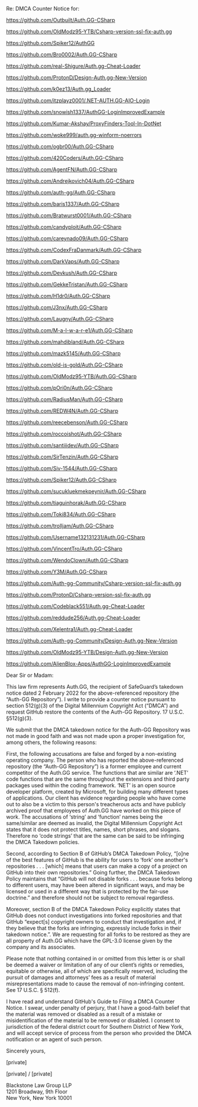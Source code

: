 Re: DMCA Counter Notice for:

https://github.com/Outbuilt/Auth.GG-CSharp

https://github.com/OldModz95-YTB/Csharp-version-ssl-fix-auth.gg

https://github.com/Spiker12/AuthGG

https://github.com/Bro0002/Auth.GG-CSharp

https://github.com/real-Shigure/Auth.gg-Cheat-Loader

https://github.com/ProtonD/Design-Auth.gg-New-Version

https://github.com/k0ez13/Auth.gg_Loader

https://github.com/itzplayz0001/.NET-AUTH.GG-AIO-Login

https://github.com/snowish1337/AuthGG-LoginImprovedExample

https://github.com/Kumar-Akshay/ProxyFinders-Tool-In-DotNet

https://github.com/woke999/auth.gg-winform-noerrors

https://github.com/ogbr00/Auth.GG-CSharp

https://github.com/420Coders/Auth.GG-CSharp

https://github.com/AgentFN/Auth.GG-CSharp

https://github.com/Andrejkovich04/Auth.GG-CSharp

https://github.com/auth-gg/Auth.GG-CSharp

https://github.com/baris1337/Auth.GG-CSharp

https://github.com/Bratwurst0001/Auth.GG-CSharp

https://github.com/candyploit/Auth.GG-CSharp

https://github.com/careynado09/Auth.GG-CSharp

https://github.com/CodexFraDanmark/Auth.GG-CSharp

https://github.com/DarkVaps/Auth.GG-CSharp

https://github.com/Devkush/Auth.GG-CSharp

https://github.com/GekkeTristan/Auth.GG-CSharp

https://github.com/H1dr0/Auth.GG-CSharp

https://github.com/J3nx/Auth.GG-CSharp

https://github.com/Laugny/Auth.GG-CSharp

https://github.com/M-a-l-w-a-r-e1/Auth.GG-CSharp

https://github.com/mahdibland/Auth.GG-CSharp

https://github.com/mazk5145/Auth.GG-CSharp

https://github.com/old-is-gold/Auth.GG-CSharp

https://github.com/OldModz95-YTB/Auth.GG-CSharp

https://github.com/pOri0n/Auth.GG-CSharp

https://github.com/RadiusMan/Auth.GG-CSharp

https://github.com/REDW4N/Auth.GG-CSharp

https://github.com/reecebenson/Auth.GG-CSharp

https://github.com/roccoishot/Auth.GG-CSharp

https://github.com/santiiidev/Auth.GG-CSharp

https://github.com/SirTenzin/Auth.GG-CSharp

https://github.com/Siv-1544/Auth.GG-CSharp

https://github.com/Spiker12/Auth.GG-CSharp

https://github.com/sucukluekmekpeynir/Auth.GG-CSharp

https://github.com/tiaguinhorak/Auth.GG-CSharp

https://github.com/Toki834/Auth.GG-CSharp

https://github.com/trolljam/Auth.GG-CSharp

https://github.com/Username132131231/Auth.GG-CSharp

https://github.com/VincentTro/Auth.GG-CSharp

https://github.com/WendoClown/Auth.GG-CSharp

https://github.com/Y3M/Auth.GG-CSharp

https://github.com/Auth-gg-Community/Csharp-version-ssl-fix-auth.gg

https://github.com/ProtonD/Csharp-version-ssl-fix-auth.gg

https://github.com/Codeblack551/Auth.gg-Cheat-Loader

https://github.com/reddude256/Auth.gg-Cheat-Loader

https://github.com/Xelentra1/Auth.gg-Cheat-Loader

https://github.com/Auth-gg-Community/Design-Auth.gg-New-Version

https://github.com/OldModz95-YTB/Design-Auth.gg-New-Version

https://github.com/AlienBlox-Apps/AuthGG-LoginImprovedExample

Dear Sir or Madam:

This law firm represents Auth.GG, the recipient of SafeGuard’s takedown notice dated 2 February 2022 for the above-referenced repository (the “Auth-GG Repository”). I write to provide a counter notice pursuant to section 512(g)(3) of the Digital Millennium Copyright Act (“DMCA”) and request GitHub restore the contents of the Auth-GG Repository. 17 U.S.C. §512(g)(3).

We submit that the DMCA takedown notice for the Auth-GG Repository was not made in good faith and was not made upon a proper investigation for, among others, the following reasons:

First, the following accusations are false and forged by a non-existing operating company. The person who has reported the above-referenced repository (the “Auth-GG Repository”) is a former employee and current competitor of the Auth.GG service. The functions that are similar are ‘.NET’ code functions that are the same throughout the extensions and third party packages used within the coding framework. ‘NET’ is an open source developer platform, created by Microsoft, for building many different types of applications. Our client has evidence regarding people who have come out to also be a victim to this person's treacherous acts and have publicly archived proof that employees of Auth.GG have worked on this piece of work. The accusations of  ‘string’ and ‘function’ names being the same/similar are deemed as invalid, the Digital Millennium Copyright Act states that it does not protect titles, names, short phrases, and slogans. Therefore no ‘code strings’ that are the same can be said to be infringing the DMCA Takedown policies. 

Second, according to Section B of GitHub’s DMCA Takedown Policy, “[o]ne of the best features of GitHub is the ability for users to ‘fork’ one another's repositories . . . [which] means that users can make a copy of a project on GitHub into their own repositories.” Going further, the DMCA Takedown Policy maintains that “GitHub will not disable forks . . . because forks belong to different users, may have been altered in significant ways, and may be licensed or used in a different way that is protected by the fair-use doctrine.” and therefore should not be subject to removal regardless.

Moreover, section B of the DMCA Takedown Policy explicitly states that GitHub does not conduct investigations into forked repositories and that GitHub “expect[s] copyright owners to conduct that investigation and, if they believe that the forks are infringing, expressly include forks in their takedown notice.”. We are requesting for all forks to be restored as they are all property of Auth.GG which have the GPL-3.0 license given by the company and its associates.

Please note that nothing contained in or omitted from this letter is or shall be deemed a waiver or limitation of any of our client’s rights or remedies, equitable or otherwise, all of which are specifically reserved, including the pursuit of damages and attorneys’ fees as a result of material misrepresentations made to cause the removal of non-infringing content. See 17 U.S.C. § 512(f).

I have read and understand GitHub's Guide to Filing a DMCA Counter Notice. I swear, under penalty of perjury, that I have a good-faith belief that the material was removed or disabled as a result of a mistake or misidentification of the material to be removed or disabled. I consent to jurisdiction of the federal district court for Southern District of New York, and will accept service of process from the person who provided the DMCA notification or an agent of such person.

Sincerely yours,

[private]

[private] / [private]

Blackstone Law Group LLP  
1201 Broadway, 9th Floor  
New York, New York 10001
